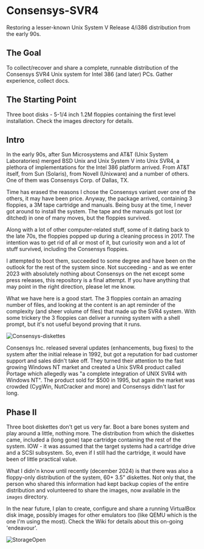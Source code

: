 # Consensys-SVR4
Restoring a lesser-known Unix System V Release 4/i386 distribution from the early 90s.

## The Goal ##
To collect/recover and share a complete, runnable distribution of the Consensys SVR4 Unix system for Intel 386 (and later) PCs. Gather experience, collect docs.

## The Starting Point ##
Three boot disks - 5-1/4 inch 1.2M floppies containing the first level installation. Check the images directory for details.

## Intro ##
In the early 90s, after Sun Microsystems and AT&T (Unix System Laboratories) merged BSD Unix and Unix System V into Unix SVR4, a plethora of implementations for the Intel 386 platform arrived. From AT&T itself, from Sun (Solaris), from Novell (Unixware) and a number of others. One of them was Consensys Corp. of Dallas, TX.

Time has erased the reasons I chose the Consensys variant over one of the others, it may have been price. Anyway, the package arrived, containing 3 floppies, a 3M tape cartridge and manuals. Being busy at the time, I never got around to install the system. The tape and the manuals got lost (or ditched) in one of many moves, but the floppies survived.

Along with a lot of other computer-related stuff, some of it dating back to the late 70s, the floppies popped up during a cleaning process in 2017. The intention was to get rid of all or most of it, but curiosity won and a lot of stuff survived, including the Consensys floppies.

I attempted to boot them, succeeded to some degree and have been on the outlook for the rest of the system since. Not succeeding - and as we enter 2023 with absolutely nothing about Consensys on the net except some press releases, this repository is a final attempt. If you have anything that may point in the right direction, please let me know.

What we have here is a good start. The 3 floppies contain an amazing number of files, and looking at the content is an apt reminder of the complexity (and sheer volume of files) that made up the SVR4 system. With some trickery the 3 floppies can deliver a running system with a shell prompt, but it's not useful beyond proving that it runs.

![Consensys-diskettes](https://user-images.githubusercontent.com/3629880/211197261-0c3f907a-3a04-4f0c-9943-84782dd43199.jpeg)

Consensys Inc. released several updates (enhancements, bug fixes) to the system after the initial release in 1992, but got a reputation for bad customer support and sales didn't take off. They turned their attention to the fast growing Windows NT market and created a Unix SVR4 product called Portage which allegedly was "a complete integration of UNIX SVR4 with Windows NT". The product sold for $500 in 1995, but again the market was crowded (CygWin, NutCracker and more) and Consensys didn't last for long.

## Phase II ##
Three boot diskettes don't get us very far. Boot a bare bones system and play around a little, nothing more. The distribution from which the diskettes came, included a (long gone) tape cartridge containing the rest of the system. IOW - it was assumed that the target systems had a cartridge drive and a SCSI subsystem. So, even if I still had the cartridge, it would have been of little practical value.

What I didn'n know until recently (december 2024) is that there was also a floppy-only distribution of the system, 60+ 3.5" diskettes. Not only that, the person who shared this information had kept backup copies of the entire distribution and volunteered to share the images, now available in the `images` directory.

In the near future, I plan to create, configure and share a running VirtualBox disk image, possibly images for other emulators too (like QEMU which is the one I'm using the most). Check the Wiki for details about this on-going 'endeavour'.

![StorageOpen](https://github.com/user-attachments/assets/6268e763-949c-44a2-9bfb-3ffc6872a271)

